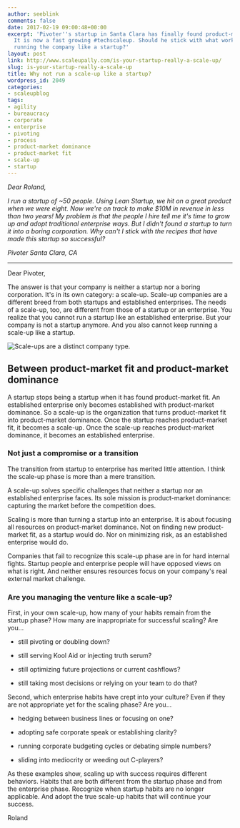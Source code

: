 ```yaml
---
author: seeblink
comments: false
date: 2017-02-19 09:00:48+00:00
excerpt: 'Pivoter''s startup in Santa Clara has finally found product-market fit.
  It is now a fast growing #techscaleup. Should he stick with what works, or stop
  running the company like a startup?'
layout: post
link: http://www.scaleupally.com/is-your-startup-really-a-scale-up/
slug: is-your-startup-really-a-scale-up
title: Why not run a scale-up like a startup?
wordpress_id: 2049
categories:
- scaleupblog
tags:
- agility
- bureaucracy
- corporate
- enterprise
- pivoting
- process
- product-market dominance
- product-market fit
- scale-up
- startup
---
```


_Dear Roland,_

_I run a startup of ~50 people. Using Lean Startup, we hit on a great product when we were eight. Now we're on track to make $10M in revenue in less than two years! My problem is that the people I hire tell me it's time to grow up and adopt traditional enterprise ways. But I didn't found a startup to turn it into a boring corporation. Why can't I stick with the recipes that have made this startup so successful?_

_Pivoter_
_Santa Clara, CA_



* * *



Dear Pivoter,

The answer is that your company is neither a startup nor a boring corporation. It's in its own category: a scale-up. Scale-up companies are a different breed from both startups and established enterprises. The needs of a scale-up, too, are different from those of a startup or an enterprise. You realize that you cannot run a startup like an established enterprise. But your company is not a startup anymore. And you also cannot keep running a scale-up like a startup.

![Scale-ups are a distinct company type.](http://rolandsiebelink.com/wp-content/uploads/2016/11/Blog-post-slides-2016-11-06.001.png)



## Between product-market fit and product-market dominance



A startup stops being a startup when it has found product-market fit. An established enterprise only becomes established with product-market dominance. So a scale-up is the organization that turns product-market fit into product-market dominance. Once the startup reaches product-market fit, it becomes a scale-up. Once the scale-up reaches product-market dominance, it becomes an established enterprise.



### Not just a compromise or a transition



The transition from startup to enterprise has merited little attention. I think the scale-up phase is more than a mere transition.

A scale-up solves specific challenges that neither a startup nor an established enterprise faces. Its sole mission is product-market dominance: capturing the market before the competition does.

Scaling is more than turning a startup into an enterprise. It is about focusing all resources on product-market dominance. Not on finding new product-market fit, as a startup would do. Nor on minimizing risk, as an established enterprise would do.

Companies that fail to recognize this scale-up phase are in for hard internal fights. Startup people and enterprise people will have opposed views on what is right. And neither ensures resources focus on your company's real external market challenge.



### Are you managing the venture like a scale-up?



First, in your own scale-up, how many of your habits remain from the startup phase? How many are inappropriate for successful scaling? Are you...




    
  * still pivoting or doubling down?

    
  * still serving Kool Aid or injecting truth serum?

    
  * still optimizing future projections or current cashflows?

    
  * still taking most decisions or relying on your team to do that?



Second, which enterprise habits have crept into your culture? Even if they are not appropriate yet for the scaling phase? Are you...


    
  * hedging between business lines or focusing on one?

    
  * adopting safe corporate speak or establishing clarity?

    
  * running corporate budgeting cycles or debating simple numbers?

    
  * sliding into mediocrity or weeding out C-players?



As these examples show, scaling up with success requires different behaviors. Habits that are both different from the startup phase and from the enterprise phase. Recognize when startup habits are no longer applicable. And adopt the true scale-up habits that will continue your success.

Roland
